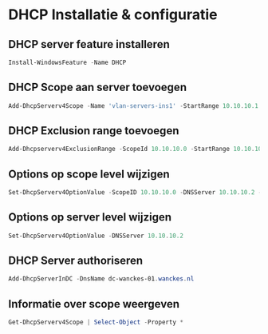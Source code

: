# DHCP Installatie & configuratie

## DHCP server feature installeren
```powershell
Install-WindowsFeature -Name DHCP
```

## DHCP Scope aan server toevoegen
```powershell
Add-DhcpServerv4Scope -Name 'vlan-servers-ins1' -StartRange 10.10.10.1 -EndRange 10.10.10.254 -SubnetMask 255.255.255.0
```

## DHCP Exclusion range toevoegen
```powershell
Add-Dhcpserverv4ExclusionRange -ScopeId 10.10.10.0 -StartRange 10.10.10.100 -EndRange 10.10.10.199
```

## Options op scope level wijzigen
```powershell
Set-DhcpServerv4OptionValue -ScopeID 10.10.10.0 -DNSServer 10.10.10.2 -DNSDomain wanckes.nl -Router 10.10.10.1
```

## Options op server level wijzigen
```powershell
Set-DhcpServerv4OptionValue -DNSServer 10.10.10.2
```

## DHCP Server authoriseren
```powershell
Add-DhcpServerInDC -DnsName dc-wanckes-01.wanckes.nl
```

## Informatie over scope weergeven
```powershell
Get-DhcpServerv4Scope | Select-Object -Property *
```